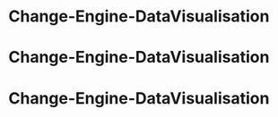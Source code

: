 # Change-Engine-DataVisualisation
# Change-Engine-DataVisualisation
# Change-Engine-DataVisualisation
